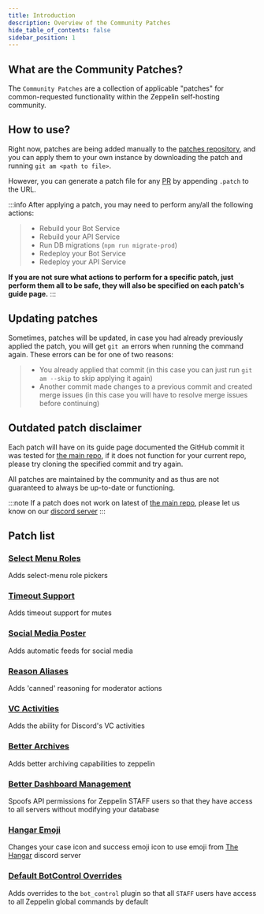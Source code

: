 ```yaml
---
title: Introduction
description: Overview of the Community Patches
hide_table_of_contents: false
sidebar_position: 1
---
```


## What are the Community Patches?

The `Community Patches` are a collection of applicable "patches" for common-requested functionality within the Zeppelin self-hosting community.

## How to use?

Right now, patches are being added manually to the [patches repository,](https://github.com/zeppelinhangar/community-patch/tree/main/patches) and you can apply them to your own instance by downloading the patch and running `git am <path to file>`.

However, you can generate a patch file for any [PR](https://github.com/ZeppelinBot/Zeppelin/pulls) by appending `.patch` to the URL.

:::info
After applying a patch, you may need to perform any/all the following actions:

> - Rebuild your Bot Service
> - Rebuild your API Service
> - Run DB migrations (`npm run migrate-prod`)
> - Redeploy your Bot Service
> - Redeploy your API Service

**If you are not sure what actions to perform for a specific patch, just perform them all to be safe, they will also be specified on each patch's guide page.**
:::

## Updating patches

Sometimes, patches will be updated, in case you had already previously applied the patch, you will get `git am` errors when running the command again.
These errors can be for one of two reasons:

> - You already applied that commit (in this case you can just run `git am --skip` to skip applying it again)
> - Another commit made changes to a previous commit and created merge issues (in this case you will have to resolve merge issues before continuing)

## Outdated patch disclaimer

Each patch will have on its guide page documented the GitHub commit it was tested for [the main repo](https://github.com/ZeppelinBot/Zeppelin), if it does not function for your current repo, please try cloning the specified commit and try again.

All patches are maintained by the community and as thus are not guaranteed to always be up-to-date or functioning.

:::note
If a patch does not work on latest of [the main repo](https://github.com/ZeppelinBot/Zeppelin), please let us know on our [discord server](https://discord.gguTcdUmF6Q7)
:::

## Patch list

### [Select Menu Roles](./select-menu.md)

Adds select-menu role pickers

### [Timeout Support](./timeouts.md)

Adds timeout support for mutes

### [Social Media Poster](./social-media.md)

Adds automatic feeds for social media

### [Reason Aliases](./reason-aliases.md)

Adds 'canned' reasoning for moderator actions

### [VC Activities](./activities.md)

Adds the ability for Discord's VC activities

### [Better Archives](./better-archives.md)

Adds better archiving capabilities to zeppelin

### [Better Dashboard Management](./better-dashboard-management.md)

Spoofs API permissions for Zeppelin STAFF users so that they have access to all servers without modifying your database

### [Hangar Emoji](./hangar-emoji.md)

Changes your case icon and success emoji icon to use emoji from [The Hangar](https://discord.gg/uTcdUmF6Q7) discord server

### [Default BotControl Overrides](./default-bc-overrides.md)

Adds overrides to the `bot_control` plugin so that all `STAFF` users have access to all Zeppelin global commands by default
